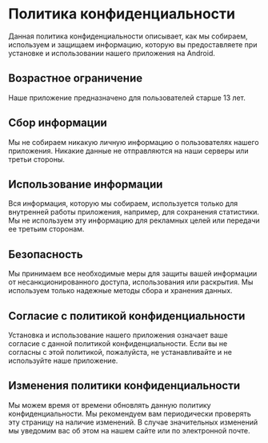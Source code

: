 # Политика конфиденциальности

Данная политика конфиденциальности описывает, как мы собираем, используем и защищаем информацию, которую вы предоставляете при установке и использовании нашего приложения на Android.

## Возрастное ограничение

Наше приложение предназначено для пользователей старше 13 лет.

## Сбор информации

Мы не собираем никакую личную информацию о пользователях нашего приложения. Никакие данные не отправляются на наши серверы или третьи стороны.

## Использование информации

Вся информация, которую мы собираем, используется только для внутренней работы приложения, например, для сохранения статистики. Мы не используем эту информацию для рекламных целей или передачи ее третьим сторонам.

## Безопасность

Мы принимаем все необходимые меры для защиты вашей информации от несанкционированного доступа, использования или раскрытия. Мы используем только надежные методы сбора и хранения данных.

## Согласие с политикой конфиденциальности

Установка и использование нашего приложения означает ваше согласие с данной политикой конфиденциальности. Если вы не согласны с этой политикой, пожалуйста, не устанавливайте и не используйте наше приложение.

## Изменения политики конфиденциальности

Мы можем время от времени обновлять данную политику конфиденциальности. Мы рекомендуем вам периодически проверять эту страницу на наличие изменений. В случае значительных изменений мы уведомим вас об этом на нашем сайте или по электронной почте.
